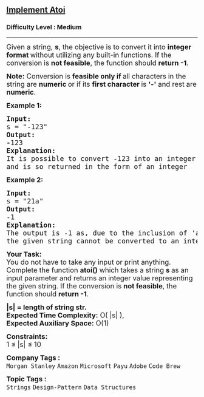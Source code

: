 <h2><a href="https://www.geeksforgeeks.org/problems/implement-atoi/1?page=6&sortBy=submissions">Implement Atoi</a></h2><h3>Difficulty Level : Medium</h3><hr><div class="problems_problem_content__Xm_eO"><p><span style="font-size: 18px;">Given a string, <strong>s</strong>, the objective is to convert it into <strong>integer format </strong>without utilizing any built-in functions. If the conversion is <strong>not feasible</strong>, the function should <strong>return -1</strong>. </span></p>
<p><span style="font-size: 18px;"><strong>Note:</strong> Conversion is <strong>feasible only if </strong>all characters in the string are <strong>numeric </strong>or if its <strong>first character </strong>is <strong>'-'</strong> and rest are <strong>numeric</strong>.</span></p>
<p><span style="font-size: 18px;"><strong>Example 1:</strong></span></p>
<pre><span style="font-size: 18px;"><strong style="font-size: 18px;">Input:
</strong><span style="font-size: 18px;">s = "-123"
</span><strong style="font-size: 18px;">Output: <br>-</strong><span style="font-size: 18px;">123<br></span><strong style="font-size: 18px;">Explanation:<br></strong><span style="font-size: 18px;">It is possible to convert -123 into an integer <br>and is so returned in the form of an integer<br></span></span></pre>
<p><span style="font-size: 18px;"><strong>Example 2:</strong></span></p>
<pre><span style="font-size: 18px;"><strong style="font-size: 18px;">Input:
</strong><span style="font-size: 18px;">s = "21a"
</span><strong style="font-size: 18px;">Output: <br></strong><span style="font-size: 18px;">-1</span><strong style="font-size: 18px;">
Explanation: <br></strong><span style="font-size: 18px;">The output is -1 as, due to the inclusion of 'a',<br>the given string cannot be converted to an integer.
</span></span></pre>
<p><span style="font-size: 18px;"><strong>Your Task:</strong><br>You do not have to take any input or print anything. Complete the function <strong>atoi()</strong> which takes a string <strong>s&nbsp;</strong>as an input parameter and returns an integer value representing the given string. If the conversion is&nbsp;<strong>not feasible</strong>, the function should&nbsp;<strong>return -1</strong>.<br></span></p>
<p><span style="font-size: 18px;"><strong>|s| = length of string str.<br></strong></span><span style="font-size: 18px;"><strong>Expected Time Complexity:</strong> O( |s| ),&nbsp;<br><strong>Expected Auxiliary Space:</strong>&nbsp;O(1)<br></span></p>
<p><span style="font-size: 18px;"><strong>Constraints:</strong><br>1 ≤ |s| ≤ 10</span></p></div><p><span style=font-size:18px><strong>Company Tags : </strong><br><code>Morgan Stanley</code>&nbsp;<code>Amazon</code>&nbsp;<code>Microsoft</code>&nbsp;<code>Payu</code>&nbsp;<code>Adobe</code>&nbsp;<code>Code Brew</code>&nbsp;<br><p><span style=font-size:18px><strong>Topic Tags : </strong><br><code>Strings</code>&nbsp;<code>Design-Pattern</code>&nbsp;<code>Data Structures</code>&nbsp;